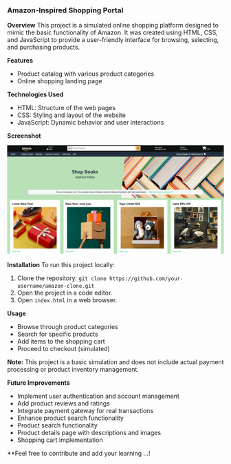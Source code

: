 
### Amazon-Inspired  Shopping Portal

**Overview**
This project is a simulated online shopping platform designed to mimic the basic functionality of Amazon. It was created using HTML, CSS, and JavaScript to provide a user-friendly interface for browsing, selecting, and purchasing products.

**Features**
* Product catalog with various product categories
* Online shopping landing page

**Technologies Used**
* HTML: Structure of the web pages
* CSS: Styling and layout of the website
* JavaScript: Dynamic behavior and user interactions

**Screenshot**

![landing_page](screen.png)

**Installation**
To run this project locally:
1. Clone the repository: `git clone https://github.com/your-username/amazon-clone.git`
2. Open the project in a code editor.
3. Open `index.html` in a web browser.

**Usage**
* Browse through product categories
* Search for specific products
* Add items to the shopping cart
* Proceed to checkout (simulated)

**Note:** This project is a basic simulation and does not include actual payment processing or product inventory management.

**Future Improvements**
* Implement user authentication and account management
* Add product reviews and ratings
* Integrate payment gateway for real transactions
* Enhance product search functionality
* Product search functionality
* Product details page with descriptions and images
* Shopping cart implementation



**Feel free to contribute and add your learning ...!
